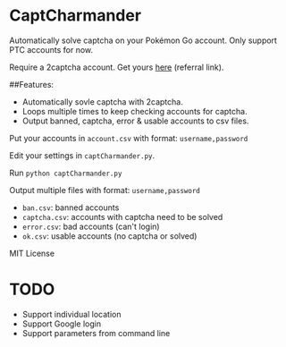 # CaptCharmander

Automatically solve captcha on your Pokémon Go account. Only support PTC accounts for now. 

Require a 2captcha account. Get yours [here](http://2captcha.com/?from=2242107) (referral link).

##Features:

* Automatically sovle captcha with 2captcha.
* Loops multiple times to keep checking accounts for captcha.
* Output banned, captcha, error & usable accounts to csv files.

Put your accounts in `account.csv` with format: `username,password`

Edit your settings in `captCharmander.py`.

Run `python captCharmander.py`

Output multiple files with format: `username,password`

* `ban.csv`: banned accounts
* `captcha.csv`: accounts with captcha need to be solved
* `error.csv`: bad accounts (can't login)
* `ok.csv`: usable accounts (no captcha or solved)

MIT License

# TODO

* Support individual location
* Support Google login
* Support parameters from command line